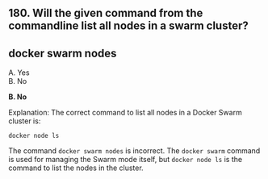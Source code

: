 ## 180. Will the given command from the commandline list all nodes in a swarm cluster?
## docker swarm nodes
A. Yes  
B. No  

**B. No**

Explanation:
The correct command to list all nodes in a Docker Swarm cluster is:

```
docker node ls
```

The command `docker swarm nodes` is incorrect. The `docker swarm` command is used for managing the Swarm mode itself, but `docker node ls` is the command to list the nodes in the cluster.
